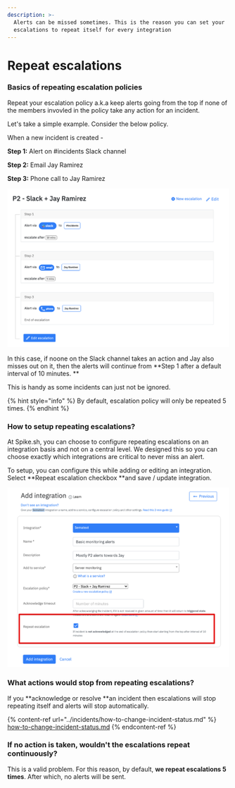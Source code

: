 ```yaml
---
description: >-
  Alerts can be missed sometimes. This is the reason you can set your
  escalations to repeat itself for every integration
---
```


# Repeat escalations

### Basics of repeating escalation policies

Repeat your escalation policy a.k.a keep alerts going from the top if none of the members invovled in the policy take any action for an incident.  

Let's take a simple example. Consider the below policy. 

When a new incident is created - 

**Step 1:** Alert on #incidents Slack channel

**Step 2:** Email Jay Ramirez

**Step 3:** Phone call to Jay Ramirez 

![Example escalation policy](<../.gitbook/assets/image (48).png>)

In this case, if noone on the Slack channel takes an action and Jay also misses out on it, then the alerts will continue from **Step 1 after a default interval of 10 minutes. **

This is handy as some incidents can just not be ignored.

{% hint style="info" %}
By default, escalation policy will only be repeated 5 times.
{% endhint %}

### How to setup repeating escalations?

At Spike.sh, you can choose to configure repeating escalations on an integration basis and not on a central level. We designed this so you can choose exactly which integrations are critical to never miss an alert.

To setup, you can configure this while adding or editing an integration. Select **Repeat escalation checkbox **and save / update integration.

![Configure repeat escalations for any integration](<../.gitbook/assets/image (49).png>)

 

### What actions would stop from repeating escalations?

If you **acknowledge or resolve **an incident then escalations will stop repeating itself and alerts will stop automatically. 

{% content-ref url="../incidents/how-to-change-incident-status.md" %}
[how-to-change-incident-status.md](../incidents/how-to-change-incident-status.md)
{% endcontent-ref %}

### If no action is taken, wouldn't the escalations repeat continuously?

This is a valid problem. For this reason, by default, **we repeat escalations 5 times**. After which, no alerts will be sent.

